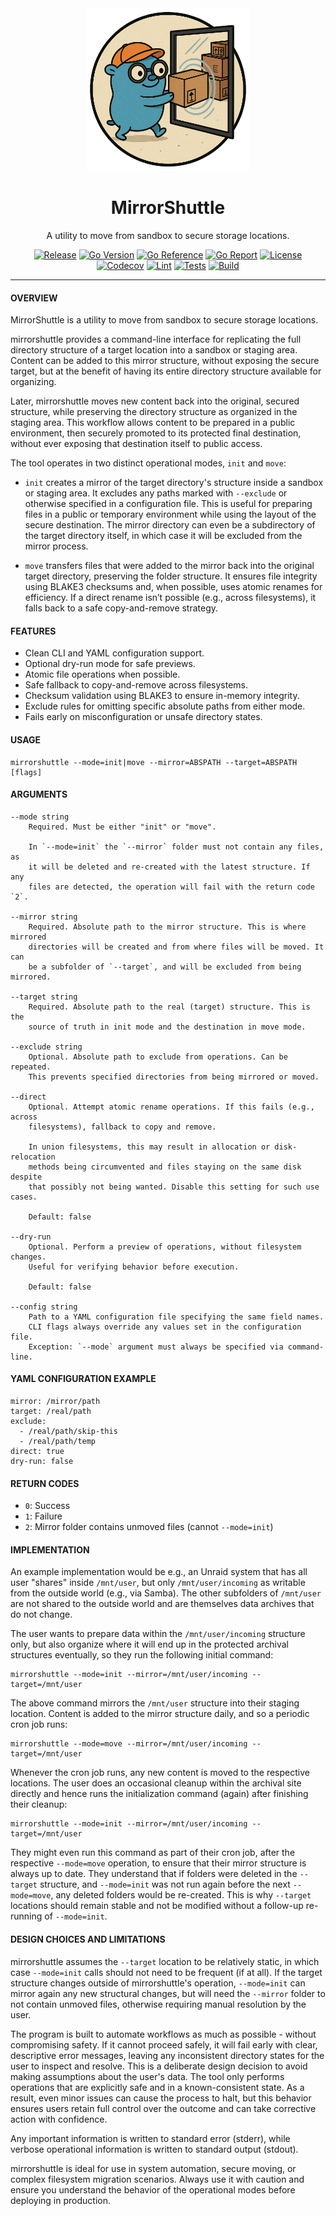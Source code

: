 <div align="center">
    <img alt="Logo" src="mirrorshuttle.png" width="260">
    <h1>MirrorShuttle</h1>
    <p>A utility to move from sandbox to secure storage locations.</p>
</div>

<div align="center">
    <a href="https://github.com/desertwitch/mirrorshuttle/releases"><img alt="Release" src="https://img.shields.io/github/release/desertwitch/mirrorshuttle.svg"></a>
    <a href="https://go.dev/"><img alt="Go Version" src="https://img.shields.io/badge/Go-%3E%3D%201.24.1-%23007d9c"></a>
    <a href="https://pkg.go.dev/github.com/desertwitch/mirrorshuttle"><img alt="Go Reference" src="https://pkg.go.dev/badge/github.com/desertwitch/mirrorshuttle.svg"></a>
    <a href="https://goreportcard.com/report/github.com/desertwitch/mirrorshuttle"><img alt="Go Report" src="https://goreportcard.com/badge/github.com/desertwitch/mirrorshuttle"></a>
    <a href="./LICENSE"><img alt="License" src="https://img.shields.io/github/license/desertwitch/mirrorshuttle"></a>
    <br>
    <a href="https://app.codecov.io/gh/desertwitch/mirrorshuttle"><img alt="Codecov" src="https://codecov.io/gh/desertwitch/mirrorshuttle/graph/badge.svg?token=010RR2BT2K"></a>
    <a href="https://github.com/desertwitch/mirrorshuttle/actions/workflows/golangci-lint.yml"><img alt="Lint" src="https://github.com/desertwitch/mirrorshuttle/actions/workflows/golangci-lint.yml/badge.svg"></a>
    <a href="https://github.com/desertwitch/mirrorshuttle/actions/workflows/golang-tests.yml"><img alt="Tests" src="https://github.com/desertwitch/mirrorshuttle/actions/workflows/golang-tests.yml/badge.svg"></a>
    <a href="https://github.com/desertwitch/mirrorshuttle/actions/workflows/golang-build.yml"><img alt="Build" src="https://github.com/desertwitch/mirrorshuttle/actions/workflows/golang-build.yml/badge.svg"></a>
</div>
<hr>

#### OVERVIEW

MirrorShuttle is a utility to move from sandbox to secure storage locations.

mirrorshuttle provides a command-line interface for replicating the full
directory structure of a target location into a sandbox or staging area. Content
can be added to this mirror structure, without exposing the secure target, but
at the benefit of having its entire directory structure available for organizing.

Later, mirrorshuttle moves new content back into the original, secured
structure, while preserving the directory structure as organized in the staging
area. This workflow allows content to be prepared in a public environment, then
securely promoted to its protected final destination, without ever exposing that
destination itself to public access.

The tool operates in two distinct operational modes, `init` and `move`:

  - `init` creates a mirror of the target directory's structure inside a sandbox
    or staging area. It excludes any paths marked with `--exclude` or otherwise
    specified in a configuration file. This is useful for preparing files in a
    public or temporary environment while using the layout of the secure
    destination. The mirror directory can even be a subdirectory of the target
    directory itself, in which case it will be excluded from the mirror process.

  - `move` transfers files that were added to the mirror back into the original
    target directory, preserving the folder structure. It ensures file integrity
    using BLAKE3 checksums and, when possible, uses atomic renames for
    efficiency. If a direct rename isn’t possible (e.g., across filesystems), it
    falls back to a safe copy-and-remove strategy.

#### FEATURES

  - Clean CLI and YAML configuration support.
  - Optional dry-run mode for safe previews.
  - Atomic file operations when possible.
  - Safe fallback to copy-and-remove across filesystems.
  - Checksum validation using BLAKE3 to ensure in-memory integrity.
  - Exclude rules for omitting specific absolute paths from either mode.
  - Fails early on misconfiguration or unsafe directory states.

#### USAGE

	mirrorshuttle --mode=init|move --mirror=ABSPATH --target=ABSPATH [flags]

#### ARGUMENTS

	--mode string
		Required. Must be either "init" or "move".

		In `--mode=init` the `--mirror` folder must not contain any files, as
		it will be deleted and re-created with the latest structure. If any
		files are detected, the operation will fail with the return code `2`.

	--mirror string
		Required. Absolute path to the mirror structure. This is where mirrored
		directories will be created and from where files will be moved. It can
		be a subfolder of `--target`, and will be excluded from being mirrored.

	--target string
		Required. Absolute path to the real (target) structure. This is the
		source of truth in init mode and the destination in move mode.

	--exclude string
		Optional. Absolute path to exclude from operations. Can be repeated.
		This prevents specified directories from being mirrored or moved.

	--direct
		Optional. Attempt atomic rename operations. If this fails (e.g., across
		filesystems), fallback to copy and remove.

		In union filesystems, this may result in allocation or disk-relocation
		methods being circumvented and files staying on the same disk despite
		that possibly not being wanted. Disable this setting for such use cases.

		Default: false

	--dry-run
		Optional. Perform a preview of operations, without filesystem changes.
		Useful for verifying behavior before execution.

		Default: false

	--config string
		Path to a YAML configuration file specifying the same field names.
		CLI flags always override any values set in the configuration file.
		Exception: `--mode` argument must always be specified via command-line.

#### YAML CONFIGURATION EXAMPLE

	mirror: /mirror/path
	target: /real/path
	exclude:
	  - /real/path/skip-this
	  - /real/path/temp
	direct: true
	dry-run: false

#### RETURN CODES

  - `0`: Success
  - `1`: Failure
  - `2`: Mirror folder contains unmoved files (cannot `--mode=init`)

#### IMPLEMENTATION

An example implementation would be e.g., an Unraid system that has all user
"shares" inside `/mnt/user`, but only `/mnt/user/incoming` as writable from the
outside world (e.g., via Samba). The other subfolders of `/mnt/user` are not
shared to the outside world and are themselves data archives that do not change.

The user wants to prepare data within the `/mnt/user/incoming` structure only,
but also organize where it will end up in the protected archival structures
eventually, so they run the following initial command:

	mirrorshuttle --mode=init --mirror=/mnt/user/incoming --target=/mnt/user

The above command mirrors the `/mnt/user` structure into their staging location.
Content is added to the mirror structure daily, and so a periodic cron job runs:

	mirrorshuttle --mode=move --mirror=/mnt/user/incoming --target=/mnt/user

Whenever the cron job runs, any new content is moved to the respective locations.
The user does an occasional cleanup within the archival site directly and hence
runs the initialization command (again) after finishing their cleanup:

	mirrorshuttle --mode=init --mirror=/mnt/user/incoming --target=/mnt/user

They might even run this command as part of their cron job, after the respective
`--mode=move` operation, to ensure that their mirror structure is always up to
date. They understand that if folders were deleted in the `--target` structure,
and `--mode=init` was not run again before the next `--mode=move`, any deleted
folders would be re-created. This is why `--target` locations should remain
stable and not be modified without a follow-up re-running of `--mode=init`.

#### DESIGN CHOICES AND LIMITATIONS

mirrorshuttle assumes the `--target` location to be relatively static, in which
case `--mode=init` calls should not need to be frequent (if at all). If the
target structure changes outside of mirrorshuttle's operation, `--mode=init` can
mirror again any new structural changes, but will need the `--mirror` folder to
not contain unmoved files, otherwise requiring manual resolution by the user.

The program is built to automate workflows as much as possible - without
compromising safety. If it cannot proceed safely, it will fail early with clear,
descriptive error messages, leaving any inconsistent directory states for the
user to inspect and resolve. This is a deliberate design decision to avoid
making assumptions about the user's data. The tool only performs operations that
are explicitly safe and in a known-consistent state. As a result, even minor
issues can cause the process to halt, but this behavior ensures users retain
full control over the outcome and can take corrective action with confidence.

Any important information is written to standard error (stderr), while
verbose operational information is written to standard output (stdout).

mirrorshuttle is ideal for use in system automation, secure moving, or complex
filesystem migration scenarios. Always use it with caution and ensure you
understand the behavior of the operational modes before deploying in production.
